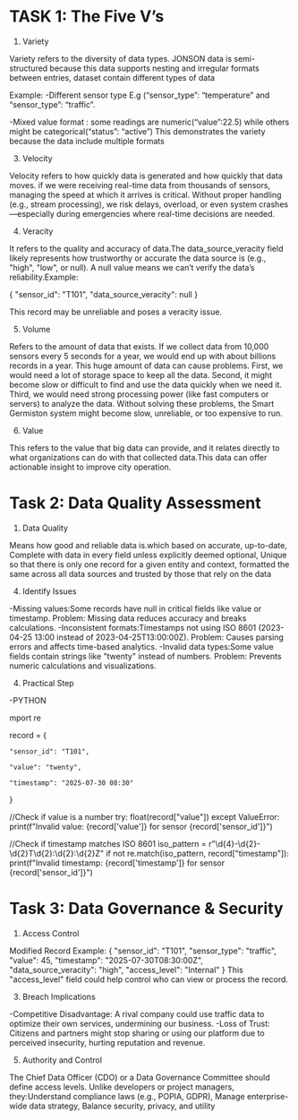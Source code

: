 
 # TASK 1: The Five V’s

1. Variety
   
Variety refers to the diversity of data types. JONSON data is semi- structured because this data supports nesting and irregular formats between entries, dataset contain different types of data

Example:
-Different sensor type E.g (“sensor_type”: “temperature” and “sensor_type”: “traffic”.

-Mixed value format : some readings are numeric(“value”:22.5)  while others might be categorical(“status”: “active”)
This demonstrates the variety because the data include multiple formats

3. Velocity
   
 Velocity refers to how quickly data is generated and how quickly that data moves. if we were receiving real-time data from thousands of sensors, managing the speed at which it arrives is critical. Without proper handling (e.g., stream processing), we risk delays, overload, or even system crashes—especially during emergencies where real-time decisions are needed.

4. Veracity
   
 It refers to the quality and accuracy of data.The data_source_veracity field likely represents how trustworthy or accurate the data source is (e.g., "high", "low", or null). A null value means we can’t verify the data’s reliability.Example:
 
{
  "sensor_id": "T101",
  "data_source_veracity": null
}

This record may be unreliable and poses a veracity issue.

5. Volume
   
Refers to the amount of data that exists. If we collect data from 10,000 sensors every 5 seconds for a year, we would end up with about billions records in a year. This huge amount of data can cause problems. First, we would need a lot of storage space to keep all the data. Second, it might become slow or difficult to find and use the data quickly when we need it. Third, we would need strong processing power (like fast computers or servers) to analyze the data. Without solving these problems, the Smart Germiston system might become slow, unreliable, or too expensive to run.

6. Value
   
This refers to the value that big data can provide, and it relates directly to what organizations can do with that collected data.This data can offer actionable insight to improve city operation.

  # Task 2: Data Quality Assessment

1. Data Quality
   
Means how good and reliable data is.which based on accurate, up-to-date, Complete with data in every field unless explicitly deemed optional, Unique so that there is only one record for a given entity and context, formatted the same across all data sources and trusted by those that rely on the data  

4. Identify Issues
   
-Missing values:Some records have null in critical fields like value or timestamp.
      Problem: Missing data reduces accuracy and breaks calculations.
-Inconsistent formats:Timestamps not using ISO 8601 (2023-04-25 13:00 instead of 2023-04-25T13:00:00Z).
     Problem: Causes parsing errors and affects time-based analytics.
-Invalid data types:Some value fields contain strings like "twenty" instead of numbers.
    Problem: Prevents numeric calculations and visualizations.
   
4. Practical Step
   
-PYTHON

mport re

record = {

    "sensor_id": "T101",
    
    "value": "twenty",
    
    "timestamp": "2025-07-30 08:30"
}

//Check if value is a number
try:
    float(record["value"])
except ValueError:
    print(f"Invalid value: {record['value']} for sensor {record['sensor_id']}")
   
//Check if timestamp matches ISO 8601
iso_pattern = r"\d{4}-\d{2}-\d{2}T\d{2}:\d{2}:\d{2}Z"
if not re.match(iso_pattern, record["timestamp"]):
    print(f"Invalid timestamp: {record['timestamp']} for sensor {record['sensor_id']}")

# Task 3: Data Governance & Security

1. Access Control
   
Modified Record Example:
{
  "sensor_id": "T101",
  "sensor_type": "traffic",
  "value": 45,
  "timestamp": "2025-07-30T08:30:00Z",
  "data_source_veracity": "high",
  "access_level": "Internal"
}
This "access_level" field could help control who can view or process the record.

3. Breach Implications
   
-Competitive Disadvantage: A rival company could use traffic data to optimize their own services, undermining our business.
-Loss of Trust: Citizens and partners might stop sharing or using our platform due to perceived insecurity, hurting reputation and revenue.

5. Authority and Control
   
The Chief Data Officer (CDO) or a Data Governance Committee should define access levels. Unlike developers or project managers, they:Understand compliance laws (e.g., POPIA, GDPR), Manage enterprise-wide data strategy, Balance security, privacy, and utility

